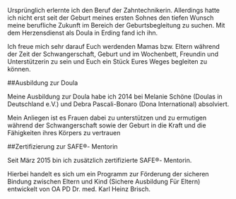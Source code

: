 Ursprünglich erlernte ich den Beruf der Zahntechnikerin. Allerdings hatte ich nicht erst seit der Geburt meines ersten Sohnes den tiefen Wunsch meine berufliche Zukunft im Bereich der Geburtsbegleitung zu suchen. Mit dem Herzensdienst als Doula in Erding fand ich ihn.

Ich freue mich sehr darauf Euch werdenden Mamas bzw. Eltern während der Zeit der Schwangerschaft, Geburt und im Wochenbett, Freundin und Unterstützerin zu sein und Euch ein Stück Eures Weges begleiten zu können.

##Ausbildung zur Doula

Meine Ausbildung zur Doula habe ich 2014 bei Melanie Schöne (Doulas in Deutschland e.V.) und Debra Pascali-Bonaro (Dona International) absolviert.

Mein Anliegen ist es Frauen dabei zu unterstützen und zu ermutigen während der Schwangerschaft sowie der Geburt in die Kraft und die Fähigkeiten ihres Körpers zu vertrauen

##Zertifizierung zur SAFE®- Mentorin

Seit März 2015 bin ich zusätzlich zertifizierte SAFE®- Mentorin.

Hierbei handelt es sich um ein Programm zur Förderung der sicheren Bindung zwischen Eltern und Kind (Sichere Ausbildung Für Eltern) entwickelt von OA PD Dr. med. Karl Heinz Brisch.
